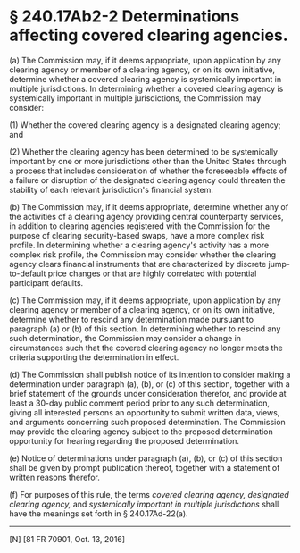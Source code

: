 # § 240.17Ab2-2   Determinations affecting covered clearing agencies.

(a) The Commission may, if it deems appropriate, upon application by any clearing agency or member of a clearing agency, or on its own initiative, determine whether a covered clearing agency is systemically important in multiple jurisdictions. In determining whether a covered clearing agency is systemically important in multiple jurisdictions, the Commission may consider:


(1) Whether the covered clearing agency is a designated clearing agency; and


(2) Whether the clearing agency has been determined to be systemically important by one or more jurisdictions other than the United States through a process that includes consideration of whether the foreseeable effects of a failure or disruption of the designated clearing agency could threaten the stability of each relevant jurisdiction's financial system.


(b) The Commission may, if it deems appropriate, determine whether any of the activities of a clearing agency providing central counterparty services, in addition to clearing agencies registered with the Commission for the purpose of clearing security-based swaps, have a more complex risk profile. In determining whether a clearing agency's activity has a more complex risk profile, the Commission may consider whether the clearing agency clears financial instruments that are characterized by discrete jump-to-default price changes or that are highly correlated with potential participant defaults.


(c) The Commission may, if it deems appropriate, upon application by any clearing agency or member of a clearing agency, or on its own initiative, determine whether to rescind any determination made pursuant to paragraph (a) or (b) of this section. In determining whether to rescind any such determination, the Commission may consider a change in circumstances such that the covered clearing agency no longer meets the criteria supporting the determination in effect.


(d) The Commission shall publish notice of its intention to consider making a determination under paragraph (a), (b), or (c) of this section, together with a brief statement of the grounds under consideration therefor, and provide at least a 30-day public comment period prior to any such determination, giving all interested persons an opportunity to submit written data, views, and arguments concerning such proposed determination. The Commission may provide the clearing agency subject to the proposed determination opportunity for hearing regarding the proposed determination.


(e) Notice of determinations under paragraph (a), (b), or (c) of this section shall be given by prompt publication thereof, together with a statement of written reasons therefor.


(f) For purposes of this rule, the terms *covered clearing agency, designated clearing agency,* and *systemically important in multiple jurisdictions* shall have the meanings set forth in § 240.17Ad-22(a).



---

[N] [81 FR 70901, Oct. 13, 2016]




